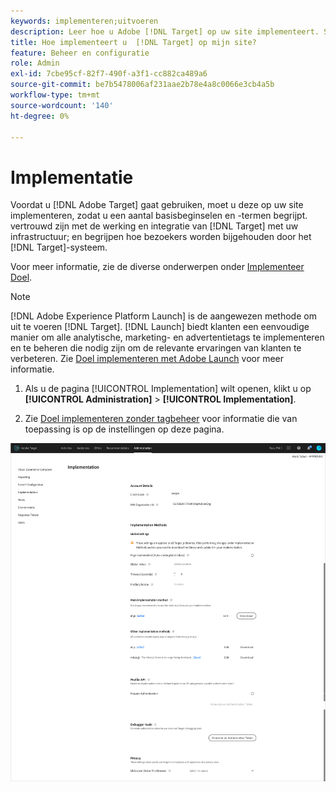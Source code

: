 ```yaml
---
keywords: implementeren;uitvoeren
description: Leer hoe u Adobe [!DNL Target] op uw site implementeert. Stel uw algemene instellingen, implementatiemethode (AEP Web SDK of at.js) en meer in.
title: Hoe implementeert u  [!DNL Target] op mijn site?
feature: Beheer en configuratie
role: Admin
exl-id: 7cbe95cf-82f7-490f-a3f1-cc882ca489a6
source-git-commit: be7b5478006af231aae2b78e4a8c0066e3cb4a5b
workflow-type: tm+mt
source-wordcount: '140'
ht-degree: 0%

---
```


# Implementatie

Voordat u [!DNL Adobe Target] gaat gebruiken, moet u deze op uw site implementeren, zodat u een aantal basisbeginselen en -termen begrijpt. vertrouwd zijn met de werking en integratie van [!DNL Target] met uw infrastructuur; en begrijpen hoe bezoekers worden bijgehouden door het [!DNL Target]-systeem.

Voor meer informatie, zie de diverse onderwerpen onder [Implementeer Doel](/help/c-implementing-target/implementing-target.md).

>[!NOTE]
>
>[!DNL Adobe Experience Platform Launch] is de aangewezen methode om uit te voeren  [!DNL Target]. [!DNL Launch] biedt klanten een eenvoudige manier om alle analytische, marketing- en advertentietags te implementeren en te beheren die nodig zijn om de relevante ervaringen van klanten te verbeteren. Zie [Doel implementeren met Adobe Launch](/help/c-implementing-target/c-implementing-target-for-client-side-web/how-to-deployatjs/cmp-implementing-target-using-adobe-launch.md) voor meer informatie.

1. Als u de pagina [!UICONTROL Implementation] wilt openen, klikt u op **[!UICONTROL Administration]** > **[!UICONTROL Implementation]**.

1. Zie [Doel implementeren zonder tagbeheer](/help/c-implementing-target/c-implementing-target-for-client-side-web/how-to-deployatjs/implementing-target-without-a-tag-manager.md) voor informatie die van toepassing is op de instellingen op deze pagina.

![Implementatiepagina](/help/administrating-target/assets/implementation.png)
